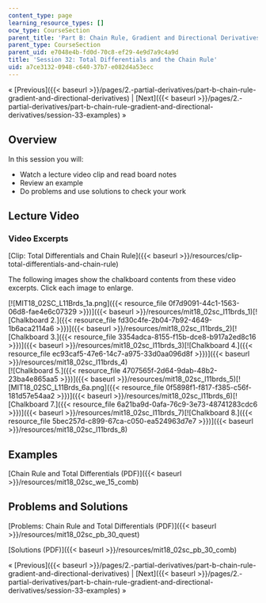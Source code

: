 ```yaml
---
content_type: page
learning_resource_types: []
ocw_type: CourseSection
parent_title: 'Part B: Chain Rule, Gradient and Directional Derivatives'
parent_type: CourseSection
parent_uid: e7048e4b-fd0d-70c8-ef29-4e9d7a9c4a9d
title: 'Session 32: Total Differentials and the Chain Rule'
uid: a7ce3132-0948-c640-37b7-e082d4a53ecc
---
```


« [Previous]({{< baseurl >}}/pages/2.-partial-derivatives/part-b-chain-rule-gradient-and-directional-derivatives) | [Next]({{< baseurl >}}/pages/2.-partial-derivatives/part-b-chain-rule-gradient-and-directional-derivatives/session-33-examples) »

Overview
--------

In this session you will:

*   Watch a lecture video clip and read board notes
*   Review an example
*   Do problems and use solutions to check your work

Lecture Video
-------------

### Video Excerpts

[Clip: Total Differentials and Chain Rule]({{< baseurl >}}/resources/clip-total-differentials-and-chain-rule)

The following images show the chalkboard contents from these video excerpts. Click each image to enlarge.

[![MIT18_02SC_L11Brds_1a.png]({{< resource_file 0f7d9091-44c1-1563-06d8-fae4e6c07329 >}})]({{< baseurl >}}/resources/mit18_02sc_l11brds_1)[![Chalkboard 2.]({{< resource_file fd30c4fe-2b04-7b92-4649-1b6aca2114a6 >}})]({{< baseurl >}}/resources/mit18_02sc_l11brds_2)[![Chalkboard 3.]({{< resource_file 3354adca-8155-f15b-dce8-b917a2ed8c16 >}})]({{< baseurl >}}/resources/mit18_02sc_l11brds_3)[![Chalkboard 4.]({{< resource_file ec93caf5-47e6-14c7-a975-33d0aa096d8f >}})]({{< baseurl >}}/resources/mit18_02sc_l11brds_4)  
[![Chalkboard 5.]({{< resource_file 4707565f-2d64-9dab-48b2-23ba4e865aa5 >}})]({{< baseurl >}}/resources/mit18_02sc_l11brds_5)[![MIT18_02SC_L11Brds_6a.png]({{< resource_file 0f5898f1-f817-f385-c56f-181d57e54aa2 >}})]({{< baseurl >}}/resources/mit18_02sc_l11brds_6)[![Chalkboard 7.]({{< resource_file 6a21ba9d-0afa-76c9-3e73-48741283cdc6 >}})]({{< baseurl >}}/resources/mit18_02sc_l11brds_7)[![Chalkboard 8.]({{< resource_file 5bec257d-c899-67ca-c050-ea524963d7e7 >}})]({{< baseurl >}}/resources/mit18_02sc_l11brds_8)

Examples
--------

[Chain Rule and Total Differentials (PDF)]({{< baseurl >}}/resources/mit18_02sc_we_15_comb)

Problems and Solutions
----------------------

[Problems: Chain Rule and Total Differentials (PDF)]({{< baseurl >}}/resources/mit18_02sc_pb_30_quest)

[Solutions (PDF)]({{< baseurl >}}/resources/mit18_02sc_pb_30_comb)

« [Previous]({{< baseurl >}}/pages/2.-partial-derivatives/part-b-chain-rule-gradient-and-directional-derivatives) | [Next]({{< baseurl >}}/pages/2.-partial-derivatives/part-b-chain-rule-gradient-and-directional-derivatives/session-33-examples) »